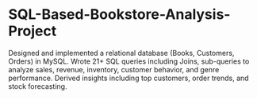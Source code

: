 # SQL-Based-Bookstore-Analysis-Project
Designed and implemented a relational database (Books, Customers, Orders) in MySQL. Wrote 21+ SQL queries including Joins, sub-queries  to analyze sales, revenue, inventory, customer behavior, and genre performance. Derived insights including top customers, order trends, and stock forecasting.
